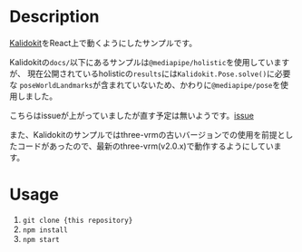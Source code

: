 # Description
[Kalidokit](https://github.com/yeemachine/kalidokit)をReact上で動くようにしたサンプルです。

Kalidokitの`docs/`以下にあるサンプルは`@mediapipe/holistic`を使用していますが、
現在公開されているholisticの`results`には`Kalidokit.Pose.solve()`に必要な
`poseWorldLandmarks`が含まれていないため、かわりに`@mediapipe/pose`を使用しました。

こちらはissueが上がっていましたが直す予定は無いようです。[issue](https://github.com/google/mediapipe/issues/3155)

また、Kalidokitのサンプルではthree-vrmの古いバージョンでの使用を前提としたコードがあったので、最新のthree-vrm(v2.0.x)で動作するようにしています。

# Usage
1. `git clone {this repository}`
2. `npm install`
3. `npm start`